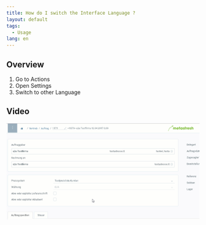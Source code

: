 ```yaml
---
title: How do I switch the Interface Language ?
layout: default
tags:
  - Usage
lang: en
---
```


## Overview

1. Go to Actions
2. Open Settings
3. Switch to other Language

## Video

![](assets/SwitchLanguage.gif)
